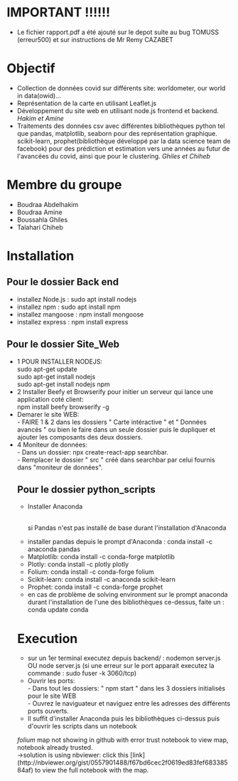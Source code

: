 <h1>IMPORTANT !!!!!!</h1>
<ul>
    <li> Le fichier rapport.pdf a été ajouté sur le depot suite au bug TOMUSS (erreur500) et sur instructions de Mr Remy CAZABET</li>
</ul>
<h1> Objectif</h1>
<ul>
 <li> Collection de données covid sur différents site: worldometer, our world in data(owid)...</li>
 <li> Représentation de la carte en utilisant Leaflet.js </li>
 <li> Développement du site web en utilisant node.js frontend et backend. <i>Hakim et Amine </i></li>
 <li> Traitements des données csv avec différentes bibliothèques python tel que pandas, matplotlib, seaborn pour des représentation graphique. scikit-learn, prophet(bibliothèque développé par la data science team de facebook) pour des prédiction et estimation vers une années au futur de l'avancées du covid, ainsi que pour le clustering.  <i> Ghiles et Chiheb </i></li>
</ul>
<h1> Membre du groupe </h2>
<ul>
 <li> Boudraa Abdelhakim </li>
 <li> Boudraa Amine </li>
 <li> Boussahla Ghiles </li>
 <li> Talahari Chiheb </li> 
</ul>
<h1> Installation </h2>

<h2>Pour le dossier Back end </h2>
<ul>
<li> installez Node.js : sudo apt install nodejs </li>
<li> installez npm : sudo apt install npm </li>
<li> installez mangoose : npm install mongoose </li>
<li> installez express : npm install express </li>
</ul>

<h2>Pour le dossier Site_Web</h2>
    <ul>
        <li> 1 POUR INSTALLER NODEJS: <br>
	sudo apt-get update <br>
	sudo apt-get install nodejs <br>
	sudo apt-get install nodejs npm 
	</li>
	<li> 
	2 Installer Beefy et Browserify pour initier un serveur qui lance une application coté client: <br>
	npm install beefy browserify -g
	</li>
	<li>
	 Demarer le site WEB:<br>
	- FAIRE 1 & 2  dans les dossiers " Carte intéractive " et " Données avancés " ou bien le faire dans un seule dossier puis le dupliquer et ajouter les composants des deux dossiers.
	</li>
	<li>
	4 Moniteur de données: <br>
	-  Dans un dossier: npx create-react-app searchbar. <br>
	-  Remplacer le dossier " src " créé dans searchbar par celui fournis dans "moniteur de données". 
	</li>
	

<h2>Pour le dossier python_scripts</h2>
    <ul>
        <li> Installer Anaconda  </li> </br>
		<p> si Pandas n'est pas installé de base durant l'installation d'Anaconda </p>
		<li> installer pandas depuis le prompt d'Anaconda : conda install -c anaconda pandas  </li>
		<li> Matplotlib: conda install -c conda-forge matplotlib  </li>
		<li> Plotly: conda install -c plotly plotly  </li>
		<li> Folium:  conda install -c conda-forge folium  </li>
		<li> Scikit-learn:  conda install -c anaconda scikit-learn  </li>
		<li> Prophet:  conda install -c conda-forge prophet </li>
		<li> en cas de problème de solving environment sur le prompt anaconda durant l'installation de l'une des bibliothèques ce-dessus, faite un : conda update conda </li> 
    </ul>

<h1> Execution </h1>
    <ul>
        <li> sur un 1er terminal executez depuis backend/ : nodemon server.js OU node server.js (si une erreur sur le port apparait executez la commande : sudo fuser -k 3060/tcp)
        </li>
        <li>
	Ouvrir les ports:<br>
	- Dans tout les dossiers: " npm start " dans les 3 dossiers initialisés pour le site WEB<br>
	- Ouvrez le naviguateur et naviguez entre les adresses des différents ports ouverts.
	</li>
        <li> Il suffit d'installer Anaconda puis les bibliothèques ci-dessus puis d'ouvrir les scripts dans un 		     notebook </li>
    </ul>





<p> <i>folium</i> map not showing in github with error trust notebook to view map, notebook already trusted.<br>
->solution is using nbviewer: click this [link](http://nbviewer.org/gist/0557901488/f67bd6cec2f0619ed83fef68338584af) to view the full notebook with the map.
</p>
